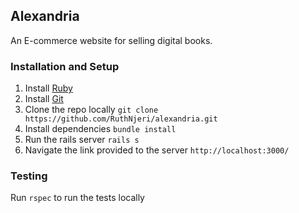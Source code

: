 ## Alexandria

An E-commerce website for selling digital books. 

### Installation and Setup 
1. Install [Ruby](https://www.ruby-lang.org/en/documentation/installation/)
2. Install [Git](https://git-scm.com/book/en/v2/Getting-Started-Installing-Git)
3. Clone the repo locally `git clone https://github.com/RuthNjeri/alexandria.git`
4. Install dependencies `bundle install`
5. Run the rails server `rails s`
6. Navigate the link provided to the server `http://localhost:3000/`

### Testing
Run `rspec` to run the tests locally
